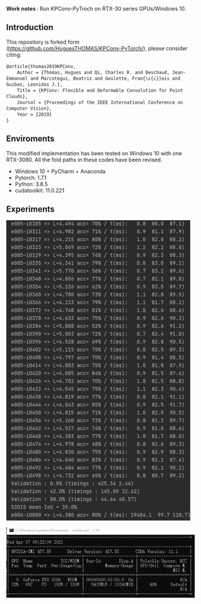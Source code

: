 <b>Work notes </b>: 
Run KPConv-PyTroch on RTX-30 series GPUs/Windows 10.  

## Introduction
This repository is forked form (https://github.com/HuguesTHOMAS/KPConv-PyTorch/), please consider citing:

```
@article{thomas2019KPConv,
    Author = {Thomas, Hugues and Qi, Charles R. and Deschaud, Jean-Emmanuel and Marcotegui, Beatriz and Goulette, Fran{\c{c}}ois and Guibas, Leonidas J.},
    Title = {KPConv: Flexible and Deformable Convolution for Point Clouds},
    Journal = {Proceedings of the IEEE International Conference on Computer Vision},
    Year = {2019}
}
```
## Enviroments
This modified implementation has been tested on Windows 10 with one RTX-3080. All the fold paths in these codes have been revised.
- Windows 10 + PyCharm  + Anaconda 
- Pytorch: 1.7.1
- Python: 3.8.5
- cudatoolkit: 11.0.221

## Experiments

![Intro figure](https://github.com/GeoVectorMatrix/KPConv-PyTorch/blob/master/Imgs/Training.png)

![Intro figure](https://github.com/GeoVectorMatrix/KPConv-PyTorch/blob/master/Imgs/GPU_Usage.png)

